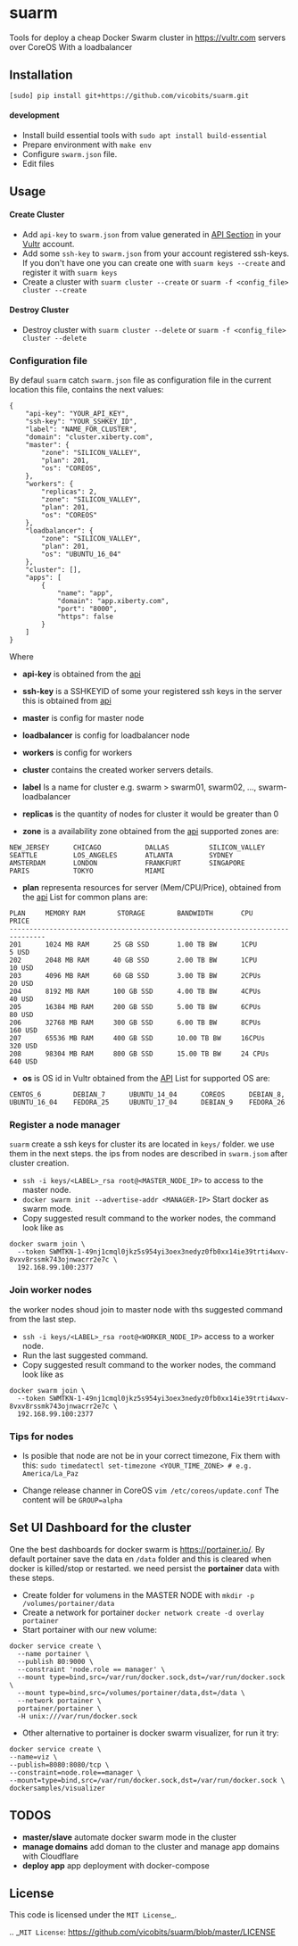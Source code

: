 # suarm

Tools for deploy a cheap Docker Swarm cluster in https://vultr.com servers over CoreOS
With a loadbalancer

## Installation

`[sudo] pip install git+https://github.com/vicobits/suarm.git`

#### development
  - Install build essential tools with `sudo apt install build-essential`
  - Prepare environment with `make env`
  - Configure  `swarm.json` file.
  - Edit files

## Usage

#### Create Cluster
  - Add `api-key` to `swarm.json` from value generated in [API Section](https://my.vultr.com/settings/#settingsapi) in
    your [Vultr](https://vultr.com) account.
  - Add some `ssh-key` to  `swarm.json` from your account registered ssh-keys. If you don't have one you can
    create one with `suarm keys --create` and register it with `suarm keys`
  - Create a cluster with `suarm cluster --create` or `suarm -f <config_file> cluster --create`

#### Destroy Cluster
  - Destroy cluster with `suarm cluster --delete` or `suarm -f <config_file> cluster --delete`

### Configuration file

By defaul `suarm` catch `swarm.json` file as configuration file in the current location
this file, contains the next values:

```
{
    "api-key": "YOUR_API_KEY",
    "ssh-key": "YOUR_SSHKEY_ID",
    "label": "NAME_FOR_CLUSTER",
    "domain": "cluster.xiberty.com",
    "master": {
        "zone": "SILICON_VALLEY",
        "plan": 201,
        "os": "COREOS",
    },
    "workers": {
        "replicas": 2,
        "zone": "SILICON_VALLEY",
        "plan": 201,
        "os": "COREOS"
    },
    "loadbalancer": {
        "zone": "SILICON_VALLEY",
        "plan": 201,
        "os": "UBUNTU_16_04"
    },
    "cluster": [],
    "apps": [
        {
            "name": "app",
            "domain": "app.xiberty.com",
            "port": "8000",
            "https": false
        }
    ]
}
```
Where
  * **api-key** is obtained from the [api](https://my.vultr.com/settings/#settingsapi)
  * **ssh-key** is a SSHKEYID of some your registered ssh keys in the server this is obtained from [api](https://api.vultr.com/v1/sshkey/list)
  * **master** is config for master node
  * **loadbalancer** is config for loadbalancer node
  * **workers** is config for workers
  * **cluster** contains the created worker servers details.
  * **label** Is a name for cluster e.g. swarm > swarm01, swarm02, ...,  swarm-loadbalancer
  * **replicas** is the quantity of nodes for cluster it would be greater than 0

  * **zone** is a availability zone obtained from the [api](https://api.vultr.com/v1/regions/list)
  supported zones are:
  ```
  NEW_JERSEY      CHICAGO           DALLAS          SILICON_VALLEY
  SEATTLE         LOS_ANGELES       ATLANTA         SYDNEY
  AMSTERDAM       LONDON            FRANKFURT       SINGAPORE
  PARIS           TOKYO             MIAMI
  ```
  * **plan** representa resources for server (Mem/CPU/Price), obtained from the [api](https://api.vultr.com/v1/plans/list)
  List for common plans are:
  ```
  PLAN     MEMORY RAM        STORAGE        BANDWIDTH       CPU         PRICE
  -------------------------------------------------------------------------------
  201      1024 MB RAM      25 GB SSD       1.00 TB BW      1CPU        5 USD
  202      2048 MB RAM      40 GB SSD       2.00 TB BW      1CPU        10 USD
  203      4096 MB RAM      60 GB SSD       3.00 TB BW      2CPUs       20 USD
  204      8192 MB RAM      100 GB SSD      4.00 TB BW      4CPUs       40 USD
  205      16384 MB RAM     200 GB SSD      5.00 TB BW      6CPUs       80 USD
  206      32768 MB RAM     300 GB SSD      6.00 TB BW      8CPUs       160 USD
  207      65536 MB RAM     400 GB SSD      10.00 TB BW     16CPUs      320 USD
  208      98304 MB RAM     800 GB SSD      15.00 TB BW     24 CPUs     640 USD
  ```
  * **os** is OS id in Vultr obtained from the [API](https://api.vultr.com/v1/os/list)
  List for supported OS are:
  ```
  CENTOS_6        DEBIAN_7      UBUNTU_14_04      COREOS      DEBIAN_8,
  UBUNTU_16_04    FEDORA_25     UBUNTU_17_04      DEBIAN_9    FEDORA_26
  ```

### Register a node manager

`suarm` create a ssh keys for cluster its are located in `keys/` folder. we use them in the next steps.
the ips from nodes are described in `swarm.jsom` after cluster creation.

  - `ssh -i keys/<LABEL>_rsa root@<MASTER_NODE_IP>` to access to the master node.
  - `docker swarm init --advertise-addr <MANAGER-IP>` Start docker as swarm mode.
  - Copy suggested result command to the worker nodes, the command look like as
  ```
  docker swarm join \
    --token SWMTKN-1-49nj1cmql0jkz5s954yi3oex3nedyz0fb0xx14ie39trti4wxv-8vxv8rssmk743ojnwacrr2e7c \
    192.168.99.100:2377
  ```
### Join worker nodes
the worker nodes shoud join to master node with ths suggested command from the last step.

  - `ssh -i keys/<LABEL>_rsa root@<WORKER_NODE_IP>` access to a worker node.
  - Run the last suggested command.
  - Copy suggested result command to the worker nodes, the command look like as
  ```
  docker swarm join \
    --token SWMTKN-1-49nj1cmql0jkz5s954yi3oex3nedyz0fb0xx14ie39trti4wxv-8vxv8rssmk743ojnwacrr2e7c \
    192.168.99.100:2377
  ```

### Tips for nodes

  * Is posible that node are not be in your correct timezone, Fix them with this:
  `sudo timedatectl set-timezone <YOUR_TIME_ZONE> # e.g. America/La_Paz`

  * Change release channer in CoreOS
  `vim /etc/coreos/update.conf` The content will be `GROUP=alpha`

## Set UI Dashboard for the cluster

One the best dashboards for docker swarm is https://portainer.io/.
By default portainer save the data en `/data` folder and this is cleared when docker is killed/stop or restarted.
we need persist the **portainer** data with these steps.
  - Create folder for volumens in the MASTER NODE with `mkdir -p /volumes/portainer/data`
  - Create a network for portainer `docker network create -d overlay portainer`
  - Start portainer with our new volume:
  ```
  docker service create \
    --name portainer \
    --publish 80:9000 \
    --constraint 'node.role == manager' \
    --mount type=bind,src=/var/run/docker.sock,dst=/var/run/docker.sock \
    --mount type=bind,src=/volumes/portainer/data,dst=/data \
    --network portainer \
    portainer/portainer \
    -H unix:///var/run/docker.sock
  ```
  - Other alternative to portainer is docker swarm visualizer, for run it try:
  ```
  docker service create \
  --name=viz \
  --publish=8080:8080/tcp \
  --constraint=node.role==manager \
  --mount=type=bind,src=/var/run/docker.sock,dst=/var/run/docker.sock \
  dockersamples/visualizer
  ```

## TODOS
  * **master/slave** automate docker swarm mode in the cluster
  * **manage domains** add doman to the cluster and manage app domains with Cloudflare
  * **deploy app** app deployment with docker-compose

License
-------

This code is licensed under the `MIT License`_.

.. _`MIT License`: https://github.com/vicobits/suarm/blob/master/LICENSE
